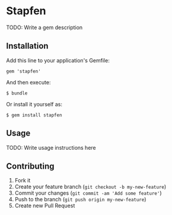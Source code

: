 # Stapfen

TODO: Write a gem description

## Installation

Add this line to your application's Gemfile:

    gem 'stapfen'

And then execute:

    $ bundle

Or install it yourself as:

    $ gem install stapfen

## Usage

TODO: Write usage instructions here

## Contributing

1. Fork it
2. Create your feature branch (`git checkout -b my-new-feature`)
3. Commit your changes (`git commit -am 'Add some feature'`)
4. Push to the branch (`git push origin my-new-feature`)
5. Create new Pull Request
